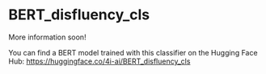 # BERT_disfluency_cls

More information soon!

You can find a BERT model trained with this classifier on the Hugging Face Hub:
https://huggingface.co/4i-ai/BERT_disfluency_cls
